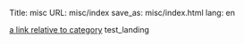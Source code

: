 Title: misc
URL: misc/index
save_as: misc/index.html
lang: en

[a link relative to category](category)
test_landing
